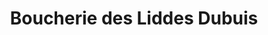 ---
title: "Boucherie des Liddes Dubuis"
url: /sierre/boucherie-des-liddes-dubuis/
shop: Metzgerei
---